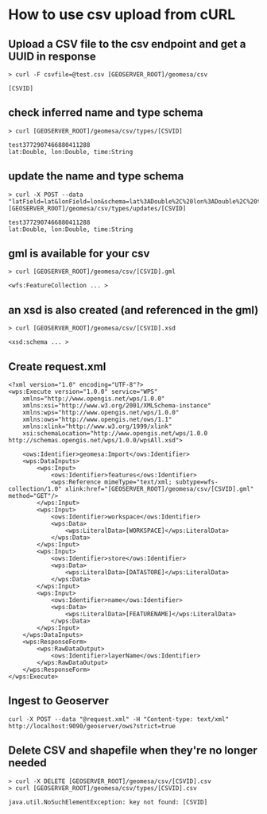 # How to use csv upload from cURL

## Upload a CSV file to the csv endpoint and get a UUID in response
    > curl -F csvfile=@test.csv [GEOSERVER_ROOT]/geomesa/csv

    [CSVID]

## check inferred name and type schema
    > curl [GEOSERVER_ROOT]/geomesa/csv/types/[CSVID]

    test3772907466880411288
    lat:Double, lon:Double, time:String

## update the name and type schema
    > curl -X POST --data "latField=lat&lonField=lon&schema=lat%3ADouble%2C%20lon%3ADouble%2C%20time%3ADate%2C*%20geometry%3APoint%3Asrid%3D4326%3Aindex%3Dtrue" [GEOSERVER_ROOT]/geomesa/csv/types/updates/[CSVID]

    test3772907466880411288
    lat:Double, lon:Double, time:String

## gml is available for your csv
    > curl [GEOSERVER_ROOT]/geomesa/csv/[CSVID].gml
    
    <wfs:FeatureCollection ... >

## an xsd is also created (and referenced in the gml)

    > curl [GEOSERVER_ROOT]/geomesa/csv/[CSVID].xsd

    <xsd:schema ... >

## Create request.xml
    <?xml version="1.0" encoding="UTF-8"?>
    <wps:Execute version="1.0.0" service="WPS"
        xmlns="http://www.opengis.net/wps/1.0.0"
        xmlns:xsi="http://www.w3.org/2001/XMLSchema-instance"
        xmlns:wps="http://www.opengis.net/wps/1.0.0"
        xmlns:ows="http://www.opengis.net/ows/1.1"
        xmlns:xlink="http://www.w3.org/1999/xlink"
        xsi:schemaLocation="http://www.opengis.net/wps/1.0.0 http://schemas.opengis.net/wps/1.0.0/wpsAll.xsd">

        <ows:Identifier>geomesa:Import</ows:Identifier>
        <wps:DataInputs>
            <wps:Input>
                <ows:Identifier>features</ows:Identifier>
                <wps:Reference mimeType="text/xml; subtype=wfs-collection/1.0" xlink:href="[GEOSERVER_ROOT]/geomesa/csv/[CSVID].gml" method="GET"/>
            </wps:Input>
            <wps:Input>
                <ows:Identifier>workspace</ows:Identifier>
                <wps:Data>
                    <wps:LiteralData>[WORKSPACE]</wps:LiteralData>
                </wps:Data>
            </wps:Input>
            <wps:Input>
                <ows:Identifier>store</ows:Identifier>
                <wps:Data>
                    <wps:LiteralData>[DATASTORE]</wps:LiteralData>
                </wps:Data>
            </wps:Input>
            <wps:Input>
                <ows:Identifier>name</ows:Identifier>
                <wps:Data>
                    <wps:LiteralData>[FEATURENAME]</wps:LiteralData>
                </wps:Data>
            </wps:Input>
        </wps:DataInputs>
        <wps:ResponseForm>
            <wps:RawDataOutput>
                <ows:Identifier>layerName</ows:Identifier>
            </wps:RawDataOutput>
        </wps:ResponseForm>
    </wps:Execute>
    
## Ingest to Geoserver
    curl -X POST --data "@request.xml" -H "Content-type: text/xml" http://localhost:9090/geoserver/ows?strict=true

## Delete CSV and shapefile when they're no longer needed
    > curl -X DELETE [GEOSERVER_ROOT]/geomesa/csv/[CSVID].csv
    > curl [GEOSERVER_ROOT]/geomesa/csv/types/[CSVID].csv

    java.util.NoSuchElementException: key not found: [CSVID]

